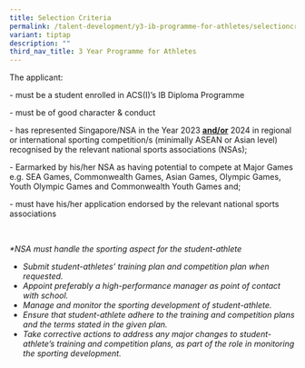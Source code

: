 ```yaml
---
title: Selection Criteria
permalink: /talent-development/y3-ib-programme-for-athletes/selectioncriteria/
variant: tiptap
description: ""
third_nav_title: 3 Year Programme for Athletes
---
```

<p>The applicant:</p>
<p>- must be a student enrolled in ACS(I)’s IB Diploma Programme</p>
<p>- must be of good character &amp; conduct</p>
<p>- has represented Singapore/NSA in the Year 2023 <strong><u>and/or</u></strong> 2024 in regional or international sporting competition/s (minimally ASEAN or Asian level) recognised by the relevant national sports associations (NSAs);</p>
<p>- Earmarked by his/her NSA as having potential to compete at Major Games e.g. SEA Games, Commonwealth Games, Asian Games, Olympic Games, Youth Olympic Games and Commonwealth Youth Games and;</p>
<p>- must have his/her application endorsed by the relevant national sports associations</p>
<p>&nbsp;</p>
<p><em>*NSA must handle the sporting aspect for the student-athlete</em></p>
<ul>
<li><em>Submit student-athletes’ training plan and competition plan when requested.</em></li>
<li><em>Appoint preferably a high-performance manager as point of contact with school.</em></li>
<li><em>Manage and monitor the sporting development of student-athlete.</em></li>
<li><em>Ensure that student-athlete adhere to the training and competition plans and the terms stated in the given plan.</em></li>
<li><em>Take corrective actions to address any major changes to student-athlete’s training and competition plans, as part of the role in monitoring the sporting development.</em></li>
</ul>